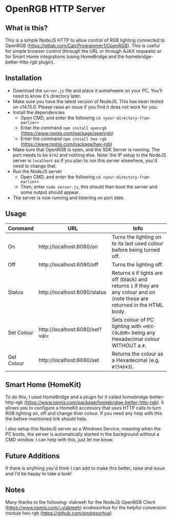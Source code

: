 # OpenRGB HTTP Server

## What is this?
This is a simple NodeJS HTTP to allow control of RGB lighting connected to OpenRGB (https://gitlab.com/CalcProgrammer1/OpenRGB). This is useful for simple browser control (through the URL or through AJAX requests) or for Smart Home integrations (using HomeBridge and the homebridge-better-http-rgb plugin).

## Installation

- Download the `server.js` file and place it somehwere on your PC. You'll need to know it's directory later.
- Make sure you have the latest version of NodeJS. This has been tested on v14.15.0. Please raise an issue if you find it does not work for you.
- Install the dependencies
  - Open CMD, and enter the following `cd <your-directory-from-earlier>`
  - Enter the command `npm install openrgb` (https://www.npmjs.com/package/openrgb)
  - Enter the command `npm install hex-rgb` (https://www.npmjs.com/package/hex-rgb)
- Make sure that OpenRGB is open, and the SDK Server is running. The port needs to be `6742` and nothing else. Note: the IP setup in the NodeJS server is `localhost` so if you plan to run this server elsewhere, you'd need to change that.
- Run the NodeJS server
  - Open CMD, and enter the following `cd <your-directory-from-earlier>`
  - Then, enter `node server.js`, this should then boot the server and some output should appear.
- The server is now running and listening on port `8080`.

## Usage

Command | URL | Info
------------ | ------------- | -------------
On | http://localhost:8080/on | Turns the lighting on to its last used colour before being turned off.
Off | http://localhost:8080/off | Turns the lighting off.
Status | http://localhost:8080/status | Returns `0` if lights are off (black) and returns `1` if they are any colour and on (note these are returned in the HTML body.
Set Colour | http://localhost:8080/set?val=<HEX-COLOUR> | Sets colour of PC lighting with `<HEX-COLOUR>` being any Hexadecimal colour WITHOUT a `#`.
Get Colour | http://localhost:8080/set | Returns the colour as a Hexadecimal (e.g. `#754643`).
  
## Smart Home (HomeKit)
To do this, I used HomeBridge and a plugin for it called homebridge-better-http-rgb (https://www.npmjs.com/package/homebridge-better-http-rgb). It allows you to configure a HomeKit accessory that uses HTTP calls to turn RGB lighting on, off and change thier colour. If you need any help with this the before-mentioned link should help.

I also setup this NodeJS server as a Windows Service, meaning when the PC boots, the server is automatically started in the background without a CMD window. I can help with this, just let me know.

## Future Additions
If there is anything you'd think I can add to make this better, raise and issue and I'd be happy to take a look!

## Notes
Many thanks to the following:
vlakreeh for the NodeJS OpenRGB Client (https://www.npmjs.com/~vlakreeh)
sindresorhus for the helpful conversion module hex-rgb (https://github.com/sindresorhus)
